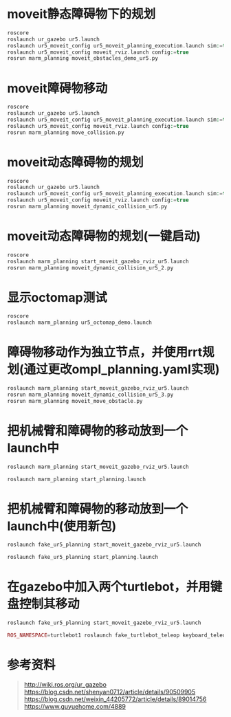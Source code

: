 # moveit静态障碍物下的规划
```php
roscore
roslaunch ur_gazebo ur5.launch
roslaunch ur5_moveit_config ur5_moveit_planning_execution.launch sim:=true
roslaunch ur5_moveit_config moveit_rviz.launch config:=true
rosrun marm_planning moveit_obstacles_demo_ur5.py
```

# moveit障碍物移动
```php
roscore
roslaunch ur_gazebo ur5.launch
roslaunch ur5_moveit_config ur5_moveit_planning_execution.launch sim:=true
roslaunch ur5_moveit_config moveit_rviz.launch config:=true
rosrun marm_planning move_collision.py
```

# moveit动态障碍物的规划
```php
roscore
roslaunch ur_gazebo ur5.launch
roslaunch ur5_moveit_config ur5_moveit_planning_execution.launch sim:=true
roslaunch ur5_moveit_config moveit_rviz.launch config:=true
rosrun marm_planning moveit_dynamic_collision_ur5.py
```

# moveit动态障碍物的规划(一键启动)
```php
roscore
roslaunch marm_planning start_moveit_gazebo_rviz_ur5.launch
rosrun marm_planning moveit_dynamic_collision_ur5_2.py
```

# 显示octomap测试
```php
roscore
roslaunch marm_planning ur5_octomap_demo.launch
```

# 障碍物移动作为独立节点，并使用rrt规划(通过更改ompl_planning.yaml实现)
```php
roslaunch marm_planning start_moveit_gazebo_rviz_ur5.launch
rosrun marm_planning moveit_dynamic_collision_ur5_3.py
rosrun marm_planning moveit_move_obstacle.py
```

# 把机械臂和障碍物的移动放到一个launch中
```php
roslaunch marm_planning start_moveit_gazebo_rviz_ur5.launch

roslaunch marm_planning start_planning.launch
```

# 把机械臂和障碍物的移动放到一个launch中(使用新包)
```php
roslaunch fake_ur5_planning start_moveit_gazebo_rviz_ur5.launch

roslaunch fake_ur5_planning start_planning.launch
```

# 在gazebo中加入两个turtlebot，并用键盘控制其移动
```php
roslaunch fake_ur5_planning start_moveit_gazebo_rviz_ur5.launch

ROS_NAMESPACE=turtlebot1 roslaunch fake_turtlebot_teleop keyboard_teleop.launch
```




# 参考资料
>http://wiki.ros.org/ur_gazebo
>https://blog.csdn.net/shenyan0712/article/details/90509905
>https://blog.csdn.net/weixin_44205772/article/details/89014756
>https://www.guyuehome.com/4889






